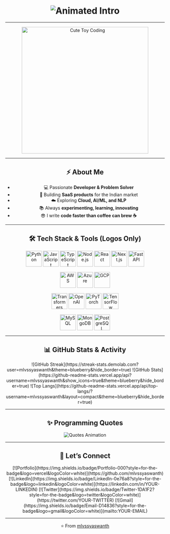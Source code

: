 <!-- Profile README for mlvssyaswanth -->

<div align="center">

<!-- Animated Gradient Intro -->
<h1 align="center">
  <img src="https://readme-typing-svg.herokuapp.com?font=Fira+Code&size=60&pause=1000&color=0a75ad&width=800&lines=👋+Hey,+I'm+Yaswanth;Full-Stack+Developer;AI+%26+ML+Enthusiast" alt="Animated Intro" />
</h1>

---

<!-- Featured Animation: Cute Toy Coding -->
<p align="center">
  <img src="https://media.giphy.com/media/3o7aD2saalBwwftBIY/giphy.gif" width="400" alt="Cute Toy Coding" />
</p>

---

## ⚡ About Me
- 💻 Passionate **Developer & Problem Solver**  
- 🚀 Building **SaaS products** for the Indian market  
- ☁️ Exploring **Cloud, AI/ML, and NLP**  
- 📚 Always **experimenting, learning, innovating**  
- 😎 I write **code faster than coffee can brew ☕**  

---

## 🛠️ Tech Stack & Tools (Logos Only)

<div align="center">

<!-- Core Dev -->
<p>
  <img src="https://cdn.jsdelivr.net/gh/devicons/devicon/icons/python/python-original.svg" width="50" title="Python"/>
  <img src="https://cdn.jsdelivr.net/gh/devicons/devicon/icons/javascript/javascript-original.svg" width="50" title="JavaScript"/>
  <img src="https://cdn.jsdelivr.net/gh/devicons/devicon/icons/typescript/typescript-original.svg" width="50" title="TypeScript"/>
  <img src="https://cdn.jsdelivr.net/gh/devicons/devicon/icons/nodejs/nodejs-original.svg" width="50" title="Node.js"/>
  <img src="https://cdn.jsdelivr.net/gh/devicons/devicon/icons/react/react-original.svg" width="50" title="React"/>
  <img src="https://cdn.jsdelivr.net/gh/devicons/devicon/icons/nextjs/nextjs-original.svg" width="50" title="Next.js"/>
  <img src="https://cdn.jsdelivr.net/gh/devicons/devicon/icons/fastapi/fastapi-original.svg" width="50" title="FastAPI"/>
</p>

<!-- Cloud -->
<p>
  <img src="https://cdn.jsdelivr.net/gh/devicons/devicon/icons/amazonwebservices/amazonwebservices-original.svg" width="50" title="AWS"/>
  <img src="https://cdn.jsdelivr.net/gh/devicons/devicon/icons/azure/azure-original.svg" width="50" title="Azure"/>
  <img src="https://cdn.jsdelivr.net/gh/devicons/devicon/icons/googlecloud/googlecloud-original.svg" width="50" title="GCP"/>
</p>

<!-- AI / LLM -->
<p>
  <img src="https://cdn.jsdelivr.net/gh/devicons/devicon/icons/huggingface/huggingface-original.svg" width="50" title="Transformers"/>
  <img src="https://cdn.jsdelivr.net/gh/devicons/devicon/icons/openai/openai-original.svg" width="50" title="OpenAI"/>
  <img src="https://cdn.jsdelivr.net/gh/devicons/devicon/icons/pytorch/pytorch-original.svg" width="50" title="PyTorch"/>
  <img src="https://cdn.jsdelivr.net/gh/devicons/devicon/icons/tensorflow/tensorflow-original.svg" width="50" title="TensorFlow"/>
</p>

<!-- Databases -->
<p>
  <img src="https://cdn.jsdelivr.net/gh/devicons/devicon/icons/mysql/mysql-original.svg" width="50" title="MySQL"/>
  <img src="https://cdn.jsdelivr.net/gh/devicons/devicon/icons/mongodb/mongodb-original.svg" width="50" title="MongoDB"/>
  <img src="https://cdn.jsdelivr.net/gh/devicons/devicon/icons/postgresql/postgresql-original.svg" width="50" title="PostgreSQL"/>
</p>

</div>

---

## 📊 GitHub Stats & Activity

<div align="center">
![GitHub Streak](https://streak-stats.demolab.com?user=mlvssyaswanth&theme=blueberry&hide_border=true)
![GitHub Stats](https://github-readme-stats.vercel.app/api?username=mlvssyaswanth&show_icons=true&theme=blueberry&hide_border=true)
![Top Langs](https://github-readme-stats.vercel.app/api/top-langs/?username=mlvssyaswanth&layout=compact&theme=blueberry&hide_border=true)
</div>

---

## ✨ Programming Quotes
<div align="center">
<img src="https://readme-typing-svg.herokuapp.com?font=Fira+Code&weight=600&size=22&pause=1000&color=0a75ad&width=800&lines=%22Talk+is+cheap.+Show+me+the+code.%22+-+Linus+Torvalds;“First,+solve+the+problem.+Then,+write+the+code.”+-+John+Johnson" alt="Quotes Animation" />
</div>

---

## 🤝 Let’s Connect
<div align="center">
[![Portfolio](https://img.shields.io/badge/Portfolio-000?style=for-the-badge&logo=vercel&logoColor=white)](https://github.com/mlvssyaswanth)
[![LinkedIn](https://img.shields.io/badge/LinkedIn-0e76a8?style=for-the-badge&logo=linkedin&logoColor=white)](https://linkedin.com/in/YOUR-LINKEDIN)
[![Twitter](https://img.shields.io/badge/Twitter-1DA1F2?style=for-the-badge&logo=twitter&logoColor=white)](https://twitter.com/YOUR-TWITTER)
[![Gmail](https://img.shields.io/badge/Email-D14836?style=for-the-badge&logo=gmail&logoColor=white)](mailto:YOUR-EMAIL)
</div>

---

⭐️ From [mlvssyaswanth](https://github.com/mlvssyaswanth)

</div>
